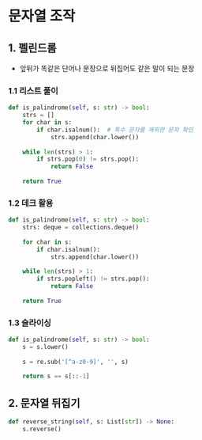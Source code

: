 # 문자열 조작

## 1. 펠린드롬 

- 앞뒤가 똑같은 단어나 문장으로 뒤집어도 같은 말이 되는 문장

### 1.1 리스트 풀이

```python
def is_palindrome(self, s: str) -> bool:
    strs = []
    for char in s:
        if char.isalnum():	# 특수 문자를 제외한 문자 확인
            strs.append(char.lower())
            
    while len(strs) > 1:
        if strs.pop(0) != strs.pop():
            return False
        
    return True
```

### 1.2 데크 활용

```python
def is_palindrome(self, s: str) -> bool:
    strs: deque = collections.deque()
        
    for char in s:
        if char.isalnum():
            strs.append(char.lower())
            
    while len(strs) > 1:
        if strs.popleft() != strs.pop():
            return False
        
    return True   
```

### 1.3 슬라이싱

```python
def is_palindrome(self, s: str) -> bool:
    s = s.lower()
    
    s = re.sub('[^a-z0-9]', '', s)
    
    return s == s[::-1]
```



## 2. 문자열 뒤집기

```python
def reverse_string(self, s: List[str]) -> None:
    s.reverse()
```

